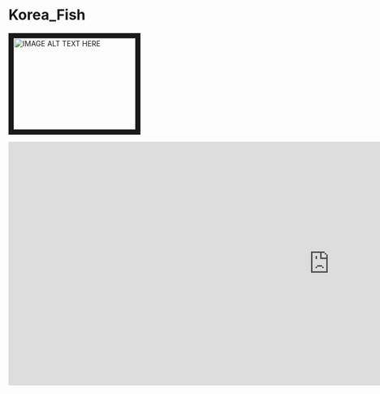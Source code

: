 # Korea_Fish

<a href="http://www.youtube.com/watch?feature=player_embedded&v=R0uufIdWCD4
" target="_blank"><img src="http://img.youtube.com/vi/R0uufIdWCD4/0.jpg" 
alt="IMAGE ALT TEXT HERE" width="240" height="180" border="10" /></a>

<iframe width="1263" height="480" src="https://www.youtube.com/embed/xUBa-wBO2Tw" frameborder="0" allow="accelerometer; autoplay; clipboard-write; encrypted-media; gyroscope; picture-in-picture" allowfullscreen></iframe>
